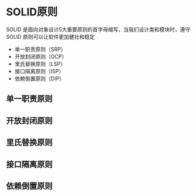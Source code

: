 # SOLID原则

SOLID 是面向对象设计5大重要原则的首字母缩写，当我们设计类和模块时，遵守 SOLID 原则可以让软件更加健壮和稳定

- 单一职责原则（SRP）
- 开放封闭原则（OCP）
- 里氏替换原则（LSP）
- 接口隔离原则（ISP）
- 依赖倒置原则（DIP）

## 单一职责原则

## 开放封闭原则

## 里氏替换原则

## 接口隔离原则

## 依赖倒置原则
